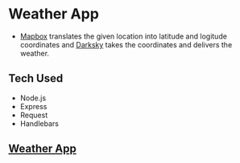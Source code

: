 # **Weather App**

- [Mapbox](https://mapbox.com) translates the given location into latitude and logitude coordinates and [Darksky](https://darksky.net/dev) takes the coordinates and delivers the weather.

## **Tech Used**

- Node.js
- Express
- Request
- Handlebars

## [Weather App](https://havis-weather-application.herokuapp.com/)
